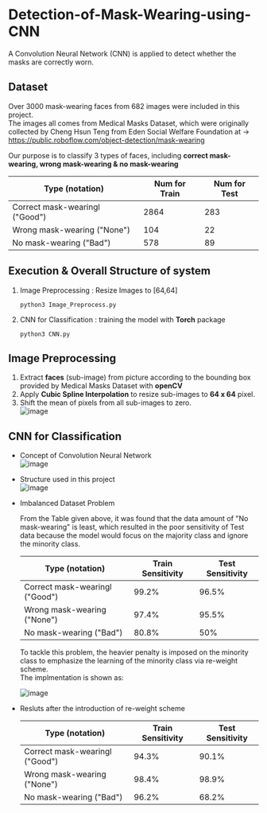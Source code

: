 # Detection-of-Mask-Wearing-using-CNN

A Convolution Neural Network (CNN) is applied to detect whether the masks are correctly worn.  
  
## Dataset
Over 3000 mask-wearing faces from 682 images were included in this project.  
The images all comes from Medical Masks Dataset, which were originally collected by Cheng Hsun Teng from Eden Social Welfare Foundation at -> https://public.roboflow.com/object-detection/mask-wearing  

  
Our purpose is to classify 3 types of faces, including **correct mask-wearing, wrong mask-wearing & no mask-wearing**  
  
| Type (notation)                    | Num for Train | Num for Test |
| ---------------------------------- | ------------- |------------- |
| Correct mask-wearingl ("Good")     |         2864  |          283 |
| Wrong mask-wearing ("None")        |           104 |           22 |
| No mask-wearing ("Bad")            |          578  |           89 |
  
  
## Execution & Overall Structure of system  
 1. Image Preprocessing : Resize Images to [64,64]  
    ```
    python3 Image_Preprocess.py
    ```
 2. CNN for Classification : training the model with **Torch** package    
    ```
    python3 CNN.py
    ```

## Image Preprocessing  
  1. Extract **faces** (sub-image) from picture according to the bounding box provided by Medical Masks Dataset with **openCV**
  2. Apply **Cubic Spline Interpolation** to resize sub-images to **64 x 64** pixel. 
  3. Shift the mean of pixels from all sub-images to zero.  
    ![image](https://user-images.githubusercontent.com/78803926/132660769-5d42f189-0f19-435e-a9d3-8df4bdb3d6b4.png)
    
## CNN for Classification  
  - Concept of Convolution Neural Network  
    ![image](https://user-images.githubusercontent.com/78803926/132662703-b544ad04-f26c-40ef-83e2-5115992ce4b1.png)
      
  - Structure used in this project  
    ![image](https://user-images.githubusercontent.com/78803926/132662368-35660dbd-b885-4611-84db-b86b8a8ad8d7.png)  
      
  - Imbalanced Dataset Problem  
    
    From the Table given above, it was found that the data amount of "No mask-wearing" is least, which resulted in the poor sensitivity of Test data because the model would focus on the majority class and ignore the minority class.  
      
    | Type (notation)                    | Train Sensitivity | Test Sensitivity |
    | ---------------------------------- | ----------------- |----------------- |
    | Correct mask-wearingl ("Good")     |             99.2% |            96.5% |
    | Wrong mask-wearing ("None")        |             97.4% |            95.5% |
    | No mask-wearing ("Bad")            |             80.8% |              50% |  
    
    To tackle this problem, the heavier penalty is imposed on the minority class to emphasize the learning of the minority class via re-weight scheme.  
    The implmentation is shown as:  
    
    ![image](https://user-images.githubusercontent.com/78803926/132667884-507c7455-61fd-4f03-aa5b-a331197bc49a.png)  
      
  - Resluts after the introduction of re-weight scheme
      
      
    | Type (notation)                    | Train Sensitivity | Test Sensitivity |
    | ---------------------------------- | ----------------- |----------------- |
    | Correct mask-wearingl ("Good")     |             94.3% |            90.1% |
    | Wrong mask-wearing ("None")        |             98.4% |            98.9% |
    | No mask-wearing ("Bad")            |             96.2% |            68.2% |  
    
      




